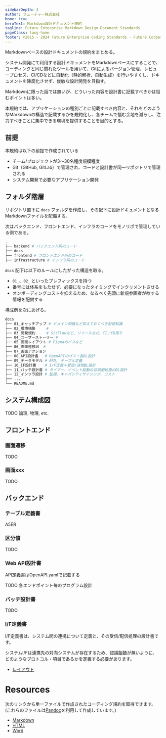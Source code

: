 ```yaml
---
sidebarDepth: 4
author: フューチャー株式会社
home: true
heroText: Markdown設計ドキュメント規約
tagline: Future Enterprise Markdown Design Document Standards
pageClass: lang-home
footer: ©2015 - 2024 Future Enterprise Coding Standards - Future Corporation
---
```


Markdownベースの設計ドキュメントの規約をまとめる。

システム開発にて利用する設計ドキュメントをMarkdownベースにすることで、コーディングと同じ慣れたツールを用いて、Gitによるバージョン管理、レビュープロセス、CI/CDなどに自動化（静的解析、自動生成）を行いやすくし、ドキュメントを陳腐化させず、俊敏な設計開発を目指す。

Markdownに限った話では無いが、どういった内容を設計書に記載すべきかは悩むポイントは多い。

本規約では、アプリケーションの種別ごとに記載すべき内容と、それをどのようなMarkdownの構造で記載するかを規約化し、各チームで悩む余地を減らし、注力すべきことに集中できる環境を提供することを目的とする。

## 前提

本規約は以下の前提で作成されている

- チーム/プロジェクトが3～30名程度規模程度
- Git（GitHub, GitLab）で管理され、コードと設計書が同一リポジトリで管理される
- システム開発で必要なアプリケーション開発

## フォルダ階層

リポジトリ直下に `docs` フォルダを作成し、その配下に設計ドキュメントとなるMarkdownファイルを配備する。
<!-- TODO 【相談】docsだと公開フォルダとみなされるかもなので、documentsとかにしたほうが良いか？ -->

次はバックエンド、フロントエンド、インフラのコードをモノリポで管理している例である。

```sh
.
├── backend # バックエンド系のコード
├── docs
├── frontend # フロントエンド系のコード
├── infrastructure # インフラ系のコード
```

`docs` 配下は以下のルールにしたがった構造を取る。

- `01_`、`02_` といったプレフィックスを持つ
- 番号には体系をもたせず、必要になったタイミングでインクリメントさせる
- オンボーディングコストを抑えるため、なるべく先頭に新規参画者が欲する情報を配備する

構成例を次にあげる。

<!-- TODO 【相談】フロントエンド系、もっとまとめたほうが良いか？Figmaパスだけだとあれですよねぇ。画面遷移図も内容が薄い。 -->

```sh
docs
├── 01_キャッチアップ # ドメイン知識など抑えておくべき前提知識
├── 02_環境構築     # 
├── 03_開発規約     # GitFlowなど、リリース方式、CI／CD周り
├── 04_ユーザーストーリー # 
├── 05_画面レイアウト # Figmaのパスなど
├── 06_画面遷移図  #
├── 07_画面アクション
├── 08_API設計書   # OpenAPIのパス＋各BL設計
├── 09_データモデル # ERD, テーブル定義
├── 10_IF設計書    # I/F定義＋受信/送信BL設計
├── 11_バッチ設計書 # タイマー、イベント起動の非同期処理のBL設計
├── 12_インフラ設計 # 監視、キャパシティサイジング、コスト
├── ... 
└── README.md
```

## システム構成図

TODO 論理, 物理, etc.

## フロントエンド

### 画面遷移
TODO

### 画面xxx

TODO

## バックエンド

### テーブル定義書

A5ER

### 区分値

TODO

### Web API設計書

API定義書はOpenAPI.yamlで記載する

TODO 各エンドポイント毎のプログラム設計


### バッチ設計書

TODO

### I/F定義書

I/F定義書は、システム間の連携について定義と、その受信/配信処理の設計書です。

システムI/Fは連携先の対向システムが存在するため、認識齟齬が無いように、どのようなプロトコル・項目であるかを定義する必要があります。

* [レイアウト](IF定義書.md)

# Resources

次のリンクから単一ファイルで作成されたコーディング規約を取得できます。
(これらのファイルは[Pandoc]を利用して作成しています。)

- [Markdown](https://github.com/future-architect/coding-standards/blob/master/documents/forMarkdown/xxx.md)
- [HTML](https://github.com/future-architect/coding-standards/blob/gh-pages/resources/xxx.html)
- [Word](https://github.com/future-architect/coding-standards/raw/gh-pages/resources/xxx.docx)

[pandoc]: https://pandoc.org/
